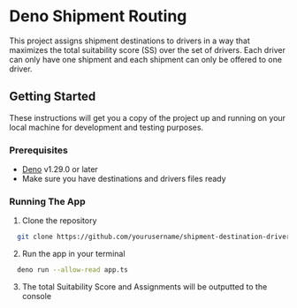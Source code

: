 # Deno Shipment Routing

This project assigns shipment destinations to drivers in a way that maximizes the total suitability score (SS) over the set of drivers. Each driver can only have one shipment and each shipment can only be offered to one driver.

## Getting Started

These instructions will get you a copy of the project up and running on your local machine for development and testing purposes.

### Prerequisites
- [Deno](https://deno.land/#installation) v1.29.0 or later
- Make sure you have destinations and drivers files ready

### Running The App
1. Clone the repository
  ```sh
    git clone https://github.com/yourusername/shipment-destination-driver-matching.git
  ```
2. Run the app in your terminal
  ```sh
    deno run --allow-read app.ts
  ```
3. The total Suitability Score and Assignments will be outputted to the console